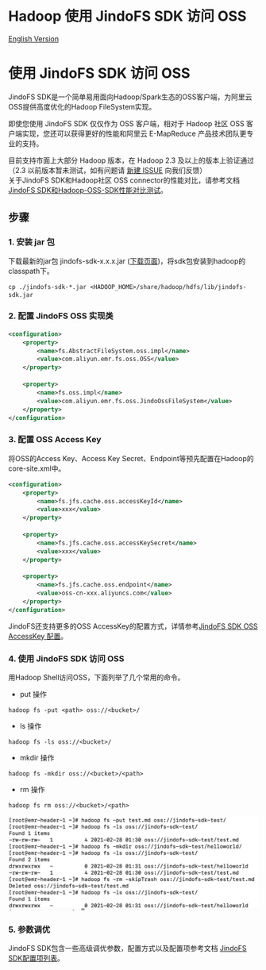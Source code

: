 # Hadoop 使用 JindoFS SDK 访问 OSS
[English Version](./jindofs_sdk_how_to_en.md)

# 使用 JindoFS SDK 访问 OSS

JindoFS SDK是一个简单易用面向Hadoop/Spark生态的OSS客户端，为阿里云OSS提供高度优化的Hadoop FileSystem实现。

即使您使用 JindoFS SDK 仅仅作为 OSS 客户端，相对于 Hadoop 社区 OSS 客户端实现，您还可以获得更好的性能和阿里云 E-MapReduce 产品技术团队更专业的支持。

目前支持市面上大部分 Hadoop 版本，在 Hadoop 2.3 及以上的版本上验证通过（2.3 以前版本暂未测试，如有问题请 [新建 ISSUE](https://github.com/aliyun/alibabacloud-jindo-sdk/issues/new) 向我们反馈）<br />关于JindoFS SDK和Hadoop社区 OSS connector的性能对比，请参考文档[JindoFS SDK和Hadoop-OSS-SDK性能对比测试](./jindofs_sdk_vs_hadoop_sdk.md)。<br />

## 步骤

### 1. 安装 jar 包
下载最新的jar包 jindofs-sdk-x.x.x.jar ([下载页面](/docs/jindofs_sdk_download.md))，将sdk包安装到hadoop的classpath下。
```
cp ./jindofs-sdk-*.jar <HADOOP_HOME>/share/hadoop/hdfs/lib/jindofs-sdk.jar
```

### 2. 配置 JindoFS OSS 实现类
```xml
<configuration>
    <property>
        <name>fs.AbstractFileSystem.oss.impl</name>
        <value>com.aliyun.emr.fs.oss.OSS</value>
    </property>

    <property>
        <name>fs.oss.impl</name>
        <value>com.aliyun.emr.fs.oss.JindoOssFileSystem</value>
    </property>
</configuration>
```
### 3. 配置 OSS Access Key
将OSS的Access Key、Access Key Secret、Endpoint等预先配置在Hadoop的core-site.xml中。
```xml
<configuration>
    <property>
        <name>fs.jfs.cache.oss.accessKeyId</name>
        <value>xxx</value>
    </property>

    <property>
        <name>fs.jfs.cache.oss.accessKeySecret</name>
        <value>xxx</value>
    </property>

    <property>
        <name>fs.jfs.cache.oss.endpoint</name>
        <value>oss-cn-xxx.aliyuncs.com</value>
    </property>
</configuration>
```
JindoFS还支持更多的OSS AccessKey的配置方式，详情参考[JindoFS SDK OSS AccessKey 配置](./jindofs_sdk_credential_provider.md)。<br />

### 4. 使用 JindoFS SDK 访问 OSS
用Hadoop Shell访问OSS，下面列举了几个常用的命令。

* put 操作
```
hadoop fs -put <path> oss://<bucket>/
```

* ls 操作
```
hadoop fs -ls oss://<bucket>/
```

* mkdir 操作
```
hadoop fs -mkdir oss://<bucket>/<path>
```

* rm 操作
```
hadoop fs rm oss://<bucket>/<path>
```
<div align=center>
<img src="../pic/jindofs_sdk_cmd.png#pic_center" />
</div>

### 5. 参数调优
JindoFS SDK包含一些高级调优参数，配置方式以及配置项参考文档 [JindoFS SDK配置项列表](./jindofs_sdk_configuration_list.md)。
<br />